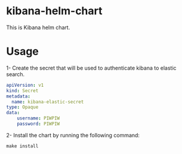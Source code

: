 # kibana-helm-chart
This is Kibana helm chart.

# Usage
1- Create the secret that will be used to authenticate kibana to elastic search.
```yaml
apiVersion: v1
kind: Secret
metadata:
  name: kibana-elastic-secret
type: Opaque
data:
    username: PIWPIW
    password: PIWPIW
```

2- Install the chart by running the following command:
```shell
make install
```
